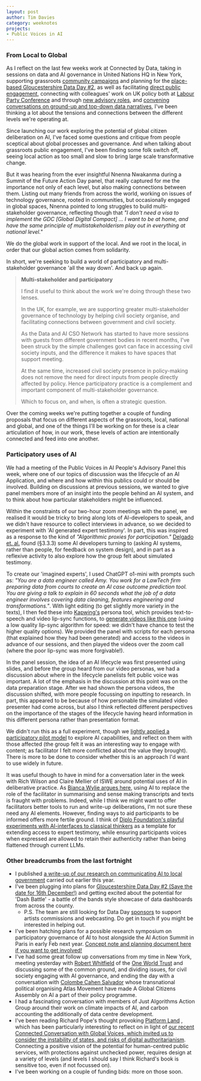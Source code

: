```yaml
---
layout: post
author: Tim Davies
category: weeknotes
projects:
- Public Voices in AI
---
```


### From Local to Global

As I reflect on the last few weeks work at Connected by Data, taking in sessions on data and AI governance in United Nations HQ in New York, supporting grassroots [community campaigns](https://connectedbydata.org/events/2024-09-26-all-campaigns-are-data-campaigns) and planning for the [place-based Gloucestershire Data Day #2](https://dataday.org.uk/), as well as facilitating [direct public engagement](https://dataday.org.uk/), connecting with colleagues' work on UK policy both at [Labour Party Conference](https://connectedbydata.org/events/2024-09-22-labour-conference) and through [new advisory roles](https://connectedbydata.org/blog/2024/10/07/dcd-first-reflections), and [convening conversations on ground-up and top-down data narratives](https://connectedbydata.org/events/2024-09-30-connected-conversation-global-voices-on-data-and-ai), I've been thinking a lot about the tensions and connections between the different levels we're operating at. 

Since launching our work exploring the potential of global citizen deliberation on AI, I've faced some questions and critique from people sceptical about global processes and governance. And when talking about grassroots public engagement, I've been finding some folk switch off, seeing local action as too small and slow to bring large scale transformative change. 

But it was hearing from the ever insightful Nnenna Nwakanma during a Summit of the Future Action Day panel, that really captured for me the importance not only of each level, but also making connections between them. Listing out many friends from across the world, working on issues of technology governance, rooted in communities, but occasionally engaged in global spaces, Nnenna pointed to long struggles to build multi-stakeholder governance, reflecting though that *"I don't need a visa to implement the GDC [Global Digital Compact] ... I want to be at home, and have the same principle of multistakeholderism play out in everything at national level."*

We do the global work in support of the local. And we root in the local, in order that our global action comes from solidarity. 

In short, we're seeking to build a world of participatory and multi-stakeholder governance 'all the way down'. And back up again. 

 > **Multi-stakeholder and participatory**
 > 
 > I find it useful to think about the work we're doing through these two lenses. 
 > 
 > In the UK, for example, we are supporting greater multi-stakeholder governance of technology by helping civil society organise, and facilitating connections between government and civil society. 
 > 
 > As the Data and AI CSO Network has started to have more sessions with guests from different government bodies in recent months, I've been struck by the simple challenges govt can face in accessing civil society inputs, and the difference it makes to have spaces that support meeting. 
 > 
 > At the same time, increased civil society presence in policy-making does not remove the need for direct inputs from people directly affected by policy. Hence participatory practice is a complement and important component of multi-stakeholder governance. 
 >
 > Which to focus on, and when, is often a strategic question.  
 
 Over the coming weeks we're putting together a couple of funding proposals that focus on different aspects of the grassroots, local, national and global, and one of the things I'll be working on for these is a clear articulation of how, in our work, these levels of action are intentionally connected and feed into one another. 
### Participatory uses of AI

We had a meeting of the Public Voices in AI People's Advisory Panel this week, where one of our topics of discussion was the lifecycle of an AI Application, and where and how within this publics could or should be involved. Building on discussions at previous sessions, we wanted to give panel members more of an insight into the people behind an AI system, and to think about how particular stakeholders might be influenced. 

Within the constraints of our two-hour zoom meetings with the panel, we realised it would be tricky to bring along lots of AI-developers to speak, and we didn't have resource to collect interviews in advance, so we decided to experiment with 'AI generated expert testimony'. In part, this was inspired as a response to the kind of *"Algorithmic proxies for participation."* [Delgado et. al.](http://arxiv.org/abs/2310.00907) found (§3.3.3) some AI developers turning to (asking AI systems, rather than people, for feedback on system design), and in part as a reflexive activity to also explore how the group felt about simulated testimony.

To create our 'imagined experts', I used ChatGPT o1-mini with prompts such as: *"You are a data engineer called Amy. You work for a LawTech firm preparing data from courts to create an AI case outcome prediction tool. You are giving a talk to explain in 60 seconds what the job of a data engineer involves covering data cleaning, features engineering and transformations."*. With light editing (to get slightly more variety in the texts), I then fed these into [Kapwing's](https://www.kapwing.com/) persona tool, which provides text-to-speech and video lip-sync functions, to [generate videos like this one](https://www.kapwing.com/w/dkM1WxDv_s) (using a low quality lip-sync algorithm for speed: we didn't have chance to test the higher quality options). We provided the panel with scripts for each persona (that explained how they had been generated) and access to the videos in advance of our sessions, and then played the videos over the zoom call (where the poor lip-sync was more forgivable!).

In the panel session, the idea of an AI lifecycle was first presented using slides, and before the group heard from our video personas, we had a discussion about where in the lifecycle panelists felt public voice was important. A lot of the emphasis in the discussion at this point was on the data preparation stage. After we had shown the persona videos, the discussion shifted, with more people focussing on inputting to research. In part, this appeared to be because of how personable the simulated video presenter had come across, but also I think reflected different perspectives on the importance of the stages of the lifecycle having heard information in this different persona rather than presentation format. 

We didn't run this as a full experiment, though we [lightly applied a participatory pilot model](https://arc.net/l/quote/nxygezkw) to explore AI capabilities, and reflect on them with those affected (the group felt it was an interesting way to engage with content; as facilitator I felt more conflicted about the value they brought). There is more to be done to consider whether this is an approach I'd want to use widely in future. 

It was useful though to have in mind for a conversation later in the week with Rich Wilson and Claire Mellier of ISWE around potential uses of AI in deliberative practice. As [Bianca Wylie argues here](https://biancawylie.medium.com/automating-summation-on-ai-and-holding-responsibility-in-relationships-642f9f79534c), using AI to replace the role of the facilitator in summarising and sense making transcripts and texts is fraught with problems. Indeed, while I think we might want to offer facilitators better tools to run and write-up deliberations, I'm not sure these need any AI elements. However, finding ways to aid participants to be informed offers more fertile ground. I think of [Diplo Foundation's playful experiments with AI-interfaces to classical thinkers](https://www.diplomacy.edu/ask-rousseau/) as a template for extending access to expert testimony, while ensuring participants voices when expressed are allowed to retain their authenticity rather than being flattened through current LLMs. 

### Other breadcrumbs from the last fortnight

* I published [a write-up of our research on communicating AI to local government](https://connectedbydata.org/blog/2024/10/07/local-gov-ai-scripts) carried out earlier this year. 
* I've been plugging into plans for [Gloucestershire Data Day #2 (Save the date for 16th December!)](https://dataday.org.uk/) and getting excited about the potential for 'Dash Battle' - a battle of the bands style showcase of data dashboards from across the county. 
	* P.S. The team are still looking for Data Day [sponsors](https://dataday.org.uk/sponsorship) to support artists commissions and webcasting. Do get in touch if you might be interested in helping out. 
* I've been hatching plans for a possible research symposium on participatory governance of AI to host alongside the AI Action Summit in Paris in early Feb next year. [Concept note and planning document here if you want to get involved!](https://docs.google.com/document/d/1Kw7iimF93m55TryVSkpGvIB7aBzNRkLykIOnAUoyR4c/edit#heading=h.jgmduqp1336)
* I've had some great follow up conversations from my time in New York, meeting yesterday with [Robert Whitfield](https://www.linkedin.com/in/robert-whitfield-b27b0b11/?originalSubdomain=uk) of the [One World Trust](https://www.oneworldtrust.org/) and discussing some of the common ground, and dividing issues, for civil society engaging with AI governance, and ending the day with a conversation with [Colombe Cahen Salvador](https://www.colombecahensalvador.com/) whose transnational political organising Atlas Movement have made A Global Citizens Assembly on AI a part of their policy programme. 
* I had a fascinating conversation with members of Just Algorithms Action Group around their work on climate impacts of AI, and carbon accounting the additionally of data centre development. 
* I've been reading Richard Pope's thought provoking [Platform Land](https://anatomyofpublicservices.com/) , which has been particularly interesting to reflect on in light of [our recent Connected Conversation with Global Voices, which invited us to consider the instability of states, and risks of digital authoritarianism](https://connectedbydata.org/events/2024-09-30-connected-conversation-global-voices-on-data-and-ai). Connecting a positive vision of the potential for human-centred public services, with protections against unchecked power, requires design at a variety of levels (and levels I should say I think Richard's book is sensitive too, even if not focussed on).  
* I've been working on a couple of funding bids: more on those soon.